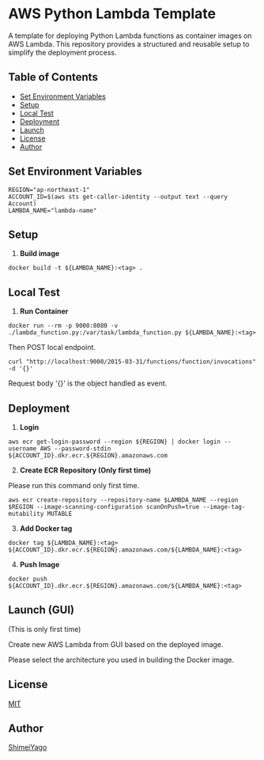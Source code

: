 # AWS Python Lambda Template
A template for deploying Python Lambda functions as container images on AWS Lambda. This repository provides a structured and reusable setup to simplify the deployment process.

## Table of Contents

- [Set Environment Variables](#set-environment-variables)
- [Setup](#setup)
- [Local Test](#local-test)
- [Deployment](#deployment)
- [Launch](#launch)
- [License](#license)
- [Author](#author)

## Set Environment Variables

```
REGION="ap-northeast-1"
ACCOUNT_ID=$(aws sts get-caller-identity --output text --query Account)
LAMBDA_NAME="lambda-name"
```

## Setup

1. **Build image**
```
docker build -t ${LAMBDA_NAME}:<tag> .
```

## Local Test

1. **Run Container**
```
docker run --rm -p 9000:8080 -v ./lambda_function.py:/var/task/lambda_function.py ${LAMBDA_NAME}:<tag>
```

Then POST local endpoint.
```
curl "http://localhost:9000/2015-03-31/functions/function/invocations" -d '{}'
```

Request body '{}' is the object handled as event.

## Deployment

1. **Login**

```
aws ecr get-login-password --region ${REGION} | docker login --username AWS --password-stdin ${ACCOUNT_ID}.dkr.ecr.${REGION}.amazonaws.com
```

2. **Create ECR Repository (Only first time)**

Please run this command only first time.

```
aws ecr create-repository --repository-name $LAMBDA_NAME --region $REGION --image-scanning-configuration scanOnPush=true --image-tag-mutability MUTABLE
```

3. **Add Docker tag**

```
docker tag ${LAMBDA_NAME}:<tag> ${ACCOUNT_ID}.dkr.ecr.${REGION}.amazonaws.com/${LAMBDA_NAME}:<tag>
```


4. **Push Image**

```
docker push ${ACCOUNT_ID}.dkr.ecr.${REGION}.amazonaws.com/${LAMBDA_NAME}:<tag>
```

## Launch (GUI)

(This is only first time)

Create new AWS Lambda from GUI based on the deployed image.

Please select the architecture you used in building the Docker image.

## License

[MIT](https://github.com/tcnksm/tool/blob/master/LICENCE)

## Author

[ShimeiYago](https://github.com/ShimeiYago)